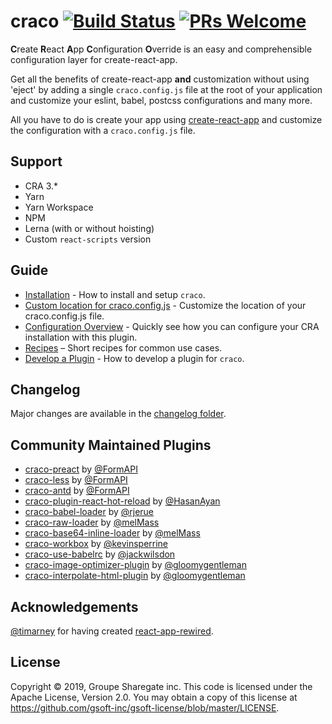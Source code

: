 # craco [![Build Status](https://travis-ci.org/sharegate/craco.svg?branch=master)](https://travis-ci.org/sharegate/craco) [![PRs Welcome](https://img.shields.io/badge/PRs-welcome-green.svg)](https://github.com/sharegate/craco/pulls)

**C**reate **R**eact **A**pp **C**onfiguration **O**verride is an easy and comprehensible configuration layer for create-react-app.

Get all the benefits of create-react-app **and** customization without using 'eject' by adding a single `craco.config.js` file at the root of your application and customize your eslint, babel, postcss configurations and many more.

All you have to do is create your app using [create-react-app](https://github.com/facebook/create-react-app/) and customize the configuration with a `craco.config.js` file.

## Support

- CRA 3.*
- Yarn
- Yarn Workspace
- NPM
- Lerna (with or without hoisting)
- Custom `react-scripts` version

## Guide

- [Installation](https://github.com/sharegate/craco/blob/master/packages/craco/README.md#installation) - How to install and setup `craco`.
- [Custom location for craco.config.js](https://github.com/sharegate/craco/blob/master/packages/craco/README.md#custom-location-for-cracoconfigjs) - Customize the location of your craco.config.js file.
- [Configuration Overview](https://github.com/sharegate/craco/blob/master/packages/craco/README.md#configuration-overview) - Quickly see how you can configure your CRA installation with this plugin.
- [Recipes](https://github.com/sharegate/craco/tree/master/recipes) – Short recipes for common use cases.
- [Develop a Plugin](https://github.com/sharegate/craco/blob/master/packages/craco/README.md#develop-a-plugin) - How to develop a plugin for `craco`.

## Changelog

Major changes are available in the [changelog folder](https://github.com/sharegate/craco/tree/master/changelog).

## Community Maintained Plugins

* [craco-preact](https://github.com/FormAPI/craco-preact) by [@FormAPI](https://github.com/FormAPI)
* [craco-less](https://github.com/FormAPI/craco-less) by [@FormAPI](https://github.com/FormAPI)
* [craco-antd](https://github.com/FormAPI/craco-antd) by [@FormAPI](https://github.com/FormAPI)
* [craco-plugin-react-hot-reload](https://github.com/HasanAyan/craco-plugin-react-hot-reload) by [@HasanAyan](https://github.com/HasanAyan)
* [craco-babel-loader](https://github.com/rjerue/craco-babel-loader) by [@rjerue](https://github.com/rjerue/)
* [craco-raw-loader](https://github.com/melMass/craco-raw-loader) by [@melMass](https://github.com/melMass)
* [craco-base64-inline-loader](https://github.com/melMass/craco-base64-inline-loader) by [@melMass](https://github.com/melMass)
* [craco-workbox](https://github.com/kevinsperrine/craco-workbox) by [@kevinsperrine](https://github.com/kevinsperrine)
* [craco-use-babelrc](https://github.com/jackwilsdon/craco-use-babelrc) by [@jackwilsdon](https://github.com/jackwilsdon)
* [craco-image-optimizer-plugin](https://github.com/GloomyGentleman/craco-image-optimizer-plugin) by [@gloomygentleman](https://github.com/GloomyGentleman)
* [craco-interpolate-html-plugin](https://github.com/GloomyGentleman/craco-interpolate-html-plugin) by [@gloomygentleman](https://github.com/GloomyGentleman)

## Acknowledgements

[@timarney](https://github.com/timarney) for having created [react-app-rewired](https://github.com/timarney/react-app-rewired).

## License

Copyright © 2019, Groupe Sharegate inc. This code is licensed under the Apache License, Version 2.0. You may obtain a copy of this license at https://github.com/gsoft-inc/gsoft-license/blob/master/LICENSE.

